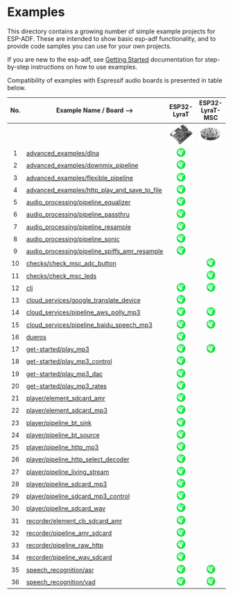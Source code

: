 # Examples

This directory contains a growing number of simple example projects for ESP-ADF. These are intended to show basic esp-adf functionality, and to provide code samples you can use for your own projects.

If you are new to the esp-adf, see [Getting Started](https://docs.espressif.com/projects/esp-adf/en/latest/get-started/index.html) documentation for step-by-step instructions on how to use examples.

Compatibility of examples with Espressif audio boards is presented in table below. 

| No. | Example Name / Board -->                                                                       |                        ESP32-LyraT                       |                      ESP32-LyraT-MSC                     |
|:---:|------------------------------------------------------------------------------------------------|:--------------------------------------------------------:|:--------------------------------------------------------:|
|     |                                                                                                | [![alt text](../docs/_static/esp32-lyrat-v4.2-side-small.jpg "ESP32-LyraT")](https://docs.espressif.com/projects/esp-adf/en/latest/get-started/get-started-esp32-lyrat.html) | [![alt text](../docs/_static/esp32-lyratd-msc-v2.2-small.jpg "ESP32-LyraTD-MSC")](https://docs.espressif.com/projects/esp-adf/en/latest/get-started/get-started-esp32-lyratd-msc.html) |
|  1  | [advanced_examples/dlna](advanced_examples/dlna)                                               | ![alt text](../docs/_static/yes-button.png "Compatible") |                                                          |
|  2  | [advanced_examples/downmix_pipeline](advanced_examples/downmix_pipeline)                       | ![alt text](../docs/_static/yes-button.png "Compatible") |                                                          |
|  3  | [advanced_examples/flexible_pipeline](advanced_examples/flexible_pipeline)                     | ![alt text](../docs/_static/yes-button.png "Compatible") |                                                          |
|  4  | [advanced_examples/http_play_and_save_to_file](advanced_examples/http_play_and_save_to_file)   | ![alt text](../docs/_static/yes-button.png "Compatible") |                                                          |
|  5  | [audio_processing/pipeline_equalizer](audio_processing/pipeline_equalizer)                     | ![alt text](../docs/_static/yes-button.png "Compatible") |                                                          |
|  6  | [audio_processing/pipeline_passthru](audio_processing/pipeline_passthru)                       | ![alt text](../docs/_static/yes-button.png "Compatible") |                                                          |
|  7  | [audio_processing/pipeline_resample](audio_processing/pipeline_resample)                       | ![alt text](../docs/_static/yes-button.png "Compatible") |                                                          |
|  8  | [audio_processing/pipeline_sonic](audio_processing/pipeline_sonic)                             | ![alt text](../docs/_static/yes-button.png "Compatible") |                                                          |
|  9  | [audio_processing/pipeline_spiffs_amr_resample](audio_processing/pipeline_spiffs_amr_resample) | ![alt text](../docs/_static/yes-button.png "Compatible") |                                                          |
| 10  | [checks/check_msc_adc_button](checks/check_msc_adc_button)                                     |                                                          | ![alt text](../docs/_static/yes-button.png "Compatible") |
| 11  | [checks/check_msc_leds](checks/check_msc_leds)                                                 |                                                          | ![alt text](../docs/_static/yes-button.png "Compatible") |
| 12  | [cli](cli)                                                                                     | ![alt text](../docs/_static/yes-button.png "Compatible") | ![alt text](../docs/_static/yes-button.png "Compatible") |
| 13  | [cloud_services/google_translate_device](cloud_services/google_translate_device)               | ![alt text](../docs/_static/yes-button.png "Compatible") |                                                          |
| 14  | [cloud_services/pipeline_aws_polly_mp3](cloud_services/pipeline_aws_polly_mp3)                 | ![alt text](../docs/_static/yes-button.png "Compatible") | ![alt text](../docs/_static/yes-button.png "Compatible") |
| 15  | [cloud_services/pipeline_baidu_speech_mp3](cloud_services/pipeline_baidu_speech_mp3)           | ![alt text](../docs/_static/yes-button.png "Compatible") | ![alt text](../docs/_static/yes-button.png "Compatible") |
| 16  | [dueros](dueros)                                                                               | ![alt text](../docs/_static/yes-button.png "Compatible") |                                                          |
| 17  | [get-started/play_mp3](get-started/play_mp3)                                                   | ![alt text](../docs/_static/yes-button.png "Compatible") | ![alt text](../docs/_static/yes-button.png "Compatible") |
| 18  | [get-started/play_mp3_control](get-started/play_mp3_control)                                   | ![alt text](../docs/_static/yes-button.png "Compatible") |                                                          |
| 19  | [get-started/play_mp3_dac](get-started/play_mp3_dac)                                           | ![alt text](../docs/_static/yes-button.png "Compatible") |                                                          |
| 20  | [get-started/play_mp3_rates](get-started/play_mp3_rates)                                       | ![alt text](../docs/_static/yes-button.png "Compatible") |                                                          |
| 21  | [player/element_sdcard_amr](player/element_sdcard_amr)                                         | ![alt text](../docs/_static/yes-button.png "Compatible") |                                                          |
| 22  | [player/element_sdcard_mp3](player/element_sdcard_mp3)                                         | ![alt text](../docs/_static/yes-button.png "Compatible") |                                                          |
| 23  | [player/pipeline_bt_sink](player/pipeline_bt_sink)                                             | ![alt text](../docs/_static/yes-button.png "Compatible") |                                                          |
| 24  | [player/pipeline_bt_source](player/pipeline_bt_source)                                         | ![alt text](../docs/_static/yes-button.png "Compatible") |                                                          |
| 25  | [player/pipeline_http_mp3](player/pipeline_http_mp3)                                           | ![alt text](../docs/_static/yes-button.png "Compatible") |                                                          |
| 26  | [player/pipeline_http_select_decoder](player/pipeline_http_select_decoder)                     | ![alt text](../docs/_static/yes-button.png "Compatible") |                                                          |
| 27  | [player/pipeline_living_stream](player/pipeline_living_stream)                                 | ![alt text](../docs/_static/yes-button.png "Compatible") |                                                          |
| 28  | [player/pipeline_sdcard_mp3](player/pipeline_sdcard_mp3)                                       | ![alt text](../docs/_static/yes-button.png "Compatible") |                                                          |
| 29  | [player/pipeline_sdcard_mp3_control](player/pipeline_sdcard_mp3_control)                       | ![alt text](../docs/_static/yes-button.png "Compatible") |                                                          |
| 30  | [player/pipeline_sdcard_wav](player/pipeline_sdcard_wav)                                       | ![alt text](../docs/_static/yes-button.png "Compatible") |                                                          |
| 31  | [recorder/element_cb_sdcard_amr](recorder/element_cb_sdcard_amr)                               | ![alt text](../docs/_static/yes-button.png "Compatible") |                                                          |
| 32  | [recorder/pipeline_amr_sdcard](recorder/pipeline_amr_sdcard)                                   | ![alt text](../docs/_static/yes-button.png "Compatible") |                                                          |
| 33  | [recorder/pipeline_raw_http](recorder/pipeline_raw_http)                                       | ![alt text](../docs/_static/yes-button.png "Compatible") |                                                          |
| 34  | [recorder/pipeline_wav_sdcard](recorder/pipeline_wav_sdcard)                                   | ![alt text](../docs/_static/yes-button.png "Compatible") |                                                          |
| 35  | [speech_recognition/asr](speech_recognition/asr)                                               | ![alt text](../docs/_static/yes-button.png "Compatible") | ![alt text](../docs/_static/yes-button.png "Compatible") |
| 36  | [speech_recognition/vad](speech_recognition/vad)                                               | ![alt text](../docs/_static/yes-button.png "Compatible") | ![alt text](../docs/_static/yes-button.png "Compatible") |